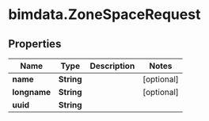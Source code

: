 # bimdata.ZoneSpaceRequest

## Properties

Name | Type | Description | Notes
------------ | ------------- | ------------- | -------------
**name** | **String** |  | [optional] 
**longname** | **String** |  | [optional] 
**uuid** | **String** |  | 


